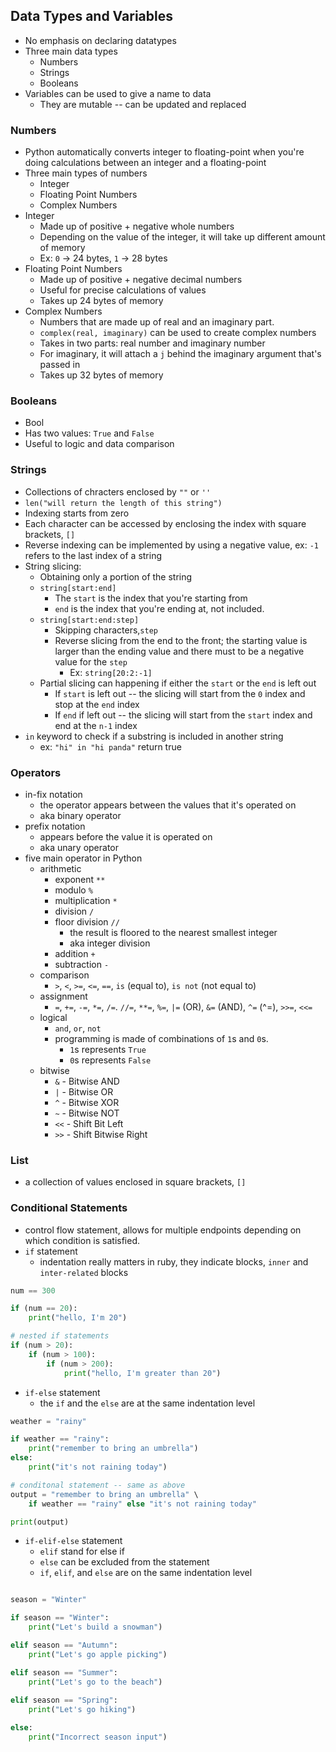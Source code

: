 ## Data Types and Variables

* No emphasis on declaring datatypes
* Three main data types 
    * Numbers 
    * Strings
    * Booleans 
* Variables can be used to give a name to data 
    * They are mutable -- can be updated and replaced 

### Numbers

* Python automatically converts integer to floating-point when you're doing calculations between an integer and a floating-point
* Three main types of numbers
    * Integer 
    * Floating Point Numbers 
    * Complex Numbers 
* Integer 
    * Made up of positive + negative whole numbers 
    * Depending on the value of the integer, it will take up different amount of memory
    * Ex: `0` -> 24 bytes, `1` -> 28 bytes 
* Floating Point Numbers 
    * Made up of positive + negative decimal numbers 
    * Useful for precise calculations of values 
    * Takes up 24 bytes of memory 
* Complex Numbers 
    * Numbers that are made up of real and an imaginary part. 
    * `complex(real, imaginary)` can be used to create complex numbers 
    * Takes in two parts: real number and imaginary number
    * For imaginary, it will attach a `j` behind the imaginary argument that's passed in
    * Takes up 32 bytes of memory 


### Booleans

* Bool 
* Has two values: `True` and `False`
* Useful to logic and data comparison 


### Strings
 
* Collections of chracters enclosed by `""` or `''`
* `len("will return the length of this string")`
* Indexing starts from zero 
* Each character can be accessed by enclosing the index with square brackets, `[]`
* Reverse indexing can be implemented by using a negative value, ex: `-1` refers to the last index of a string
* String slicing: 
    * Obtaining only a portion of the string
    * `string[start:end]`
        * The `start` is the index that you're starting from 
        * `end` is the index that you're ending at, not included. 
    * `string[start:end:step]`
        * Skipping characters,`step` 
        * Reverse slicing from the end to the front; the starting value is larger than the ending value and there must to be a negative value for the `step`
            * Ex: `string[20:2:-1]`
    * Partial slicing can happening if either the `start` or the `end` is left out 
        * If `start` is left out -- the slicing will start from the `0` index and stop at the `end` index
        * If `end` if left out -- the slicing will start  from the `start` index and end at the `n-1` index
* `in` keyword to check if a substring is included in another string 
    * ex: `"hi" in "hi panda"` return true

### Operators 

* in-fix notation 
    * the operator appears between the values that it's operated on 
    * aka binary operator 
* prefix notation 
    * appears before the value it is operated on
    * aka unary operator
* five main operator in Python 
    * arithmetic 
        * exponent `**`
        * modulo `%`
        * multiplication `*`
        * division `/`
        * floor division `//`
            * the result is floored to the nearest smallest integer 
            * aka integer division 
        * addition `+`
        * subtraction `-`
    * comparison 
        * `>`, `<`, `>=`, `<=`, `==`, `is` (equal to), `is not` (not equal to)
    * assignment 
        * `=`, `+=`, `-=`, `*=`, `/=`. `//=`, `**=`, `%=`, `|=` (OR), `&=` (AND), `^=` (^=), `>>=`, `<<=`
    * logical 
        * `and`, `or`, `not`
        * programming is made of combinations of `1`s and `0`s. 
            * `1`s represents `True`
            * `0`s represents `False`
    * bitwise 
        * `&` - Bitwise AND
        * `|` - Bitwise OR
        * `^` - Bitwise XOR
        * `~` - Bitwise NOT
        * `<<` - Shift Bit Left
        * `>>` - Shift Bitwise Right

### List 

* a collection of values enclosed in square brackets, `[]`

### Conditional Statements 

* control flow statement, allows for multiple endpoints depending on which condition is satisfied. 
*  `if` statement
    * indentation really matters in ruby, they indicate blocks, `inner` and `inter-related` blocks
```python
num == 300 

if (num == 20): 
    print("hello, I'm 20")

# nested if statements 
if (num > 20):
    if (num > 100): 
        if (num > 200):
            print("hello, I'm greater than 20")
```
* `if-else` statement
    * the `if` and the `else` are at the same indentation level
```python 
weather = "rainy"

if weather == "rainy":
    print("remember to bring an umbrella")
else:
    print("it's not raining today")

# conditonal statement -- same as above
output = "remember to bring an umbrella" \ 
    if weather == "rainy" else "it's not raining today"

print(output)
```
* `if-elif-else` statement
    * `elif` stand for else if 
    * `else` can be excluded from the statement 
    * `if`, `elif`, and `else` are on the same indentation level 
```python 

season = "Winter"

if season == "Winter":
    print("Let's build a snowman")

elif season == "Autumn":
    print("Let's go apple picking")

elif season == "Summer":
    print("Let's go to the beach")
    
elif season == "Spring":
    print("Let's go hiking")

else:
    print("Incorrect season input")

```
